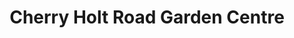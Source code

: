 ---
title: "Cherry Holt Road Garden Centre"
url: /bourne/cherry-holt-road-garden-centre/
shop: garden centre
---